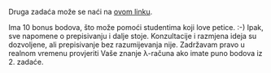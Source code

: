 Druga zadaća može se naći na [ovom linku](https://drive.google.com/file/d/0B7lWKZO8hXUGMUZLR0Zna1dlOG8/view?usp=sharing).

Ima 10 bonus bodova, što može pomoći studentima koji love petice. :-) Ipak, sve napomene o prepisivanju i dalje stoje.
Konzultacije i razmjena ideja su dozvoljene, ali prepisivanje bez razumijevanja nije.
Zadržavam pravo u realnom vremenu provjeriti Vaše znanje λ-računa ako imate puno bodova iz 2. zadaće.
